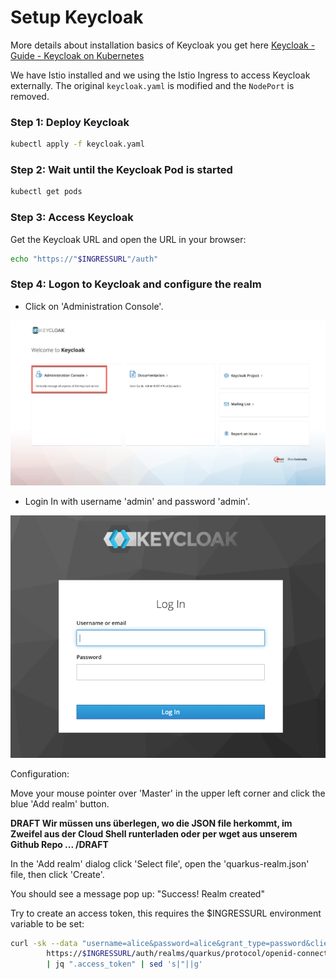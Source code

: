 # Setup Keycloak

More details about installation basics of Keycloak you get here [Keycloak - Guide - Keycloak on Kubernetes](https://www.keycloak.org/getting-started/getting-started-kube)

We have Istio installed and we using the Istio Ingress to access Keycloak externally. The original `keycloak.yaml` is modified and the `NodePort` is removed. 

### Step 1: Deploy Keycloak

```sh
kubectl apply -f keycloak.yaml
```

### Step 2: Wait until the Keycloak Pod is started

```sh
kubectl get pods
```

### Step 3: Access Keycloak

Get the Keycloak URL and open the URL in your browser:

```sh
echo "https://"$INGRESSURL"/auth"
```

### Step 4: Logon to Keycloak and configure the realm

* Click on 'Administration Console'. 

![](../../images/keycloak-configure-01.png)

* Login In with username 'admin' and password 'admin'.

![](../../images/keycloak-configure-02.png)

Configuration:

Move your mouse pointer over 'Master' in the upper left corner and click the blue 'Add realm' button.

**DRAFT Wir müssen uns überlegen, wo die JSON file herkommt, im Zweifel aus der Cloud Shell runterladen oder per wget aus unserem Github Repo ... /DRAFT**

In the 'Add realm' dialog click 'Select file', open the 'quarkus-realm.json' file, then click 'Create'.

You should see a message pop up: "Success! Realm created"

Try to create an access token, this requires the $INGRESSURL environment variable to be set:

```sh
curl -sk --data "username=alice&password=alice&grant_type=password&client_id=frontend" \
        https://$INGRESSURL/auth/realms/quarkus/protocol/openid-connect/token  \
        | jq ".access_token" | sed 's|"||g'
```